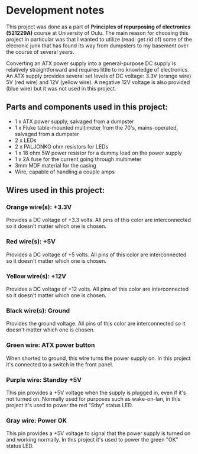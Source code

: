 # Development notes

This project was done as a part of **Principles of repurposing of electronics (521229A)** course at University of Oulu. The main reason for choosing this project in particular was that I wanted to utilize (read: get rid of) some of the elecronic junk that has found its way from dumpsters to my basement over the course of several years.

Converting an ATX power supply into a general-purpose DC supply is relatively straightforward and requires little to no knowledge of electronics. An ATX supply provides several set levels of DC voltage: 3.3V (orange wire) 5V (red wire) and 12V (yellow wire). A negative 12V voltage is also provided (blue wire) but it was not used in this project.

## Parts and components used in this project:

* 1 x ATX power supply, salvaged from a dumpster
* 1 x Fluke table-mounted multimeter from the 70's, mains-operated, salvaged from a dumpster
* 2 x LEDs
* 2 x PALJONKO ohm resistors for LEDs
* 1 x 18 ohm 5W power resistor for a dummy load on the power supply
* 1 x 2A fuse for the current going through multimeter
* 3mm MDF material for the casing
* Wire, capable of handling a couple amps

## Wires used in this project:

### Orange wire(s): +3.3V
Provides a DC voltage of +3.3 volts. All pins of this color are interconnected so it doesn't matter which one is chosen.
### Red wire(s): +5V
Provides a DC voltage of +5 volts. All pins of this color are interconnected so it doesn't matter which one is chosen.
### Yellow wire(s): +12V
Provides a DC voltage of +12 volts. All pins of this color are interconnected so it doesn't matter which one is chosen.
### Black wire(s): Ground
Provides the ground voltage. All pins of this color are interconnected so it doesn't matter which one is chosen.
### Green wire: ATX power button
When shorted to ground, this wire turns the power supply on. In this project it's connected to a switch in the front panel.
### Purple wire: Standby +5V
This pin provides a +5V voltage when the supply is plugged in, even if it's not turned on. Normally used for purposes such as wake-on-lan, in this project it's used to power the red "Stby" status LED.
### Gray wire: Power OK
This pin provides a +5V voltage to signal that the power supply is turned on and working normally. In this project it's used to power the green "OK" status LED. 
